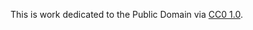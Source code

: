 This is work dedicated to the Public Domain via [CC0 1.0](https://creativecommons.org/publicdomain/zero/1.0/).